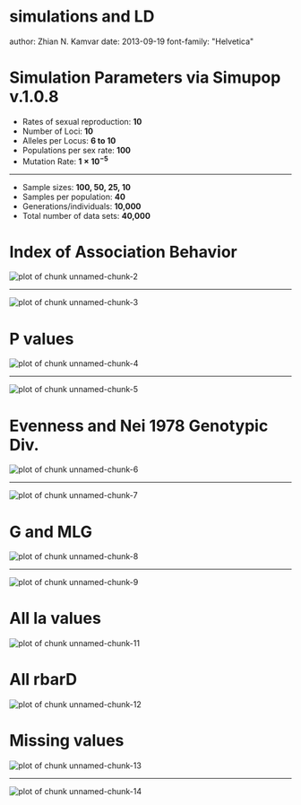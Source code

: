 simulations and LD
========================================================
author: Zhian N. Kamvar
date: 2013-09-19
font-family: "Helvetica"



Simulation Parameters via Simupop v.1.0.8
========================================================


- Rates of sexual reproduction: **10**
- Number of Loci: **10**
- Alleles per Locus: **6 to 10**
- Populations per sex rate: **100**
- Mutation Rate: **$1 \times 10^{-5}$**

***

- Sample sizes: **100, 50, 25, 10**
- Samples per population: **40**
- Generations/individuals: **10,000**
- Total number of data sets: **40,000**


Index of Association Behavior
========================================================






![plot of chunk unnamed-chunk-2](simulations_and_LD-figure/unnamed-chunk-2.png) 


***

![plot of chunk unnamed-chunk-3](simulations_and_LD-figure/unnamed-chunk-3.png) 


P values
========================================================

![plot of chunk unnamed-chunk-4](simulations_and_LD-figure/unnamed-chunk-4.png) 


***

![plot of chunk unnamed-chunk-5](simulations_and_LD-figure/unnamed-chunk-5.png) 



Evenness and Nei 1978 Genotypic Div.
========================================================

![plot of chunk unnamed-chunk-6](simulations_and_LD-figure/unnamed-chunk-6.png) 


***

![plot of chunk unnamed-chunk-7](simulations_and_LD-figure/unnamed-chunk-7.png) 



G and MLG
========================================================

![plot of chunk unnamed-chunk-8](simulations_and_LD-figure/unnamed-chunk-8.png) 


***

![plot of chunk unnamed-chunk-9](simulations_and_LD-figure/unnamed-chunk-9.png) 


All Ia values
========================================================




![plot of chunk unnamed-chunk-11](simulations_and_LD-figure/unnamed-chunk-11.png) 


All rbarD
========================================================

![plot of chunk unnamed-chunk-12](simulations_and_LD-figure/unnamed-chunk-12.png) 


Missing values
========================================================

![plot of chunk unnamed-chunk-13](simulations_and_LD-figure/unnamed-chunk-13.png) 


***

![plot of chunk unnamed-chunk-14](simulations_and_LD-figure/unnamed-chunk-14.png) 

